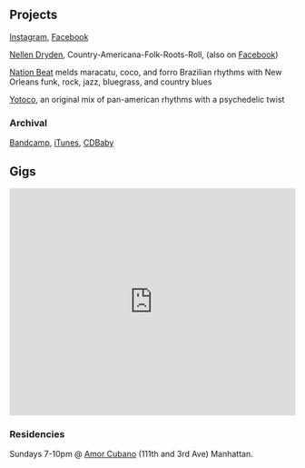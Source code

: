 ## Projects

[Instagram](https://instagram.com/julesbelmont/),
[Facebook](https://www.facebook.com/JulesBelmontMusic)

[Nellen Dryden](http://www.nellendryden.com/), Country-Americana-Folk-Roots-Roll, (also on [Facebook](https://www.facebook.com/nellendrydenandthevisitors))

[Nation Beat](http://nationbeat.com/) melds maracatu, coco, and forro Brazilian rhythms with New Orleans funk, rock, jazz, bluegrass, and country blues

[Yotoco](http://www.yotocomusic.com/), an original mix of pan-american rhythms with a psychedelic twist

### Archival

[Bandcamp](http://julesbelmont.bandcamp.com/releases),
[iTunes](https://itunes.apple.com/us/album/archival/id843237177),
[CDBaby](http://www.cdbaby.com/cd/julesbelmont)



## Gigs
<iframe src="https://www.google.com/calendar/embed?showTitle=0&amp;showNav=0&amp;showDate=0&amp;showPrint=0&amp;showTabs=0&amp;showCalendars=0&amp;showTz=0&amp;mode=AGENDA&amp;height=400&amp;wkst=1&amp;bgcolor=%23FFFFFF&amp;src=usujbtk09v5t7ma9m9bngnmlc0%40group.calendar.google.com&amp;color=%235229A3&amp;ctz=America%2FNew_York" style=" border-width:0 " width="100%" height="400px" frameborder="0" scrolling="no"></iframe>

### Residencies

Sundays 7-10pm @ [Amor Cubano](http://amorcubanonyc.com/Home.html) (111th and 3rd Ave) Manhattan. 








